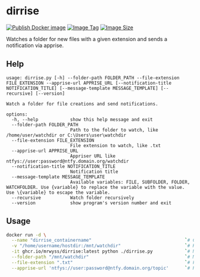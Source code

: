 # dirrise

[![Publish Docker image](https://github.com/MrWyss/dirrise/actions/workflows/publish_docker_image.yml/badge.svg)](https://github.com/MrWyss/dirrise/actions/workflows/publish_docker_image.yml)
[![Image Tag](https://ghcr-badge.egpl.dev/mrwyss/dirrise/tags?color=%2344cc11&ignore=&n=3&label=image+tags&trim=)](https://github.com/MrWyss/dirrise/pkgs/container/dirrise)
[![Image Size](https://ghcr-badge.egpl.dev/mrwyss/dirrise/size?color=%2344cc11&tag=latest&label=image+size&trim=)](https://github.com/MrWyss/dirrise/pkgs/container/dirrise)

Watches a folder for new files with a given extension and sends a notification via apprise.

## Help

```text
usage: dirrise.py [-h] --folder-path FOLDER_PATH --file-extension FILE_EXTENSION --apprise-url APPRISE_URL [--notification-title NOTIFICATION_TITLE] [--message-template MESSAGE_TEMPLATE] [--recursive] [--version]

Watch a folder for file creations and send notifications.

options:
  -h, --help            show this help message and exit
  --folder-path FOLDER_PATH
                        Path to the folder to watch, like /home/user/watchdir or C:\Users\user\watchdir
  --file-extension FILE_EXTENSION
                        File extension to watch, like .txt
  --apprise-url APPRISE_URL
                        Appriser URL like ntfys://user:password@ntfy.domain.org/watchdir
  --notification-title NOTIFICATION_TITLE
                        Notification title
  --message-template MESSAGE_TEMPLATE
                        Available variables: FILE, SUBFOLDER, FOLDER, WATCHFOLDER. Use {variable} to replace the variable with the value. Use \{variable} to escape the variable.
  --recursive           Watch folder recursively
  --version             show program's version number and exit
```

## Usage

```bash
docker run -d \
  --name "dirrise_containername"                                   `# Create unique container name if you run multiple instances` \
  -v "/home/username/hostdir:/mnt/watchdir"                        `# Host:Container mapping, the container path can by anything but has to match with --folder-path` \
  -it ghcr.io/mrwyss/dirrise:latest python ./dirrise.py            `# No change reguired` \
  --folder-path "/mnt/watchdir"                                    `# Must match with container path above` \
  --file-extension ".txt"                                          `# File extension with dot` \
  --apprise-url 'ntfys://user:password@ntfy.domain.org/topic'      `# Regular apprise Url `
```
